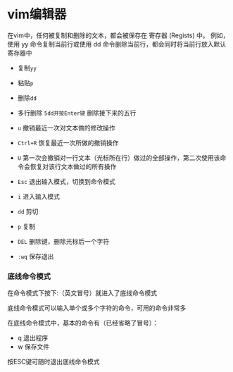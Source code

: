 # vim编辑器

在vim中，任何被复制和删除的文本，都会被保存在 寄存器 (Regists) 中。 例如，使用 yy 命令复制当前行或使用 dd 命令删除当前行，都会同时将当前行放入默认寄存器中

- 复制`yy`
- 粘贴`p`
- 删除`dd`
- 多行删除  `5dd并按Enter键` 删除接下来的五行
- `u` 撤销最近一次对文本做的修改操作
- `Ctrl+R` 恢复最近一次所做的撤销操作 
- `U` 第一次会撤销对一行文本（光标所在行）做过的全部操作，第二次使用该命令会恢复对该行文本做过的所有操作

- `Esc` 退出输入模式，切换到命令模式
- `i` 进入输入模式
- `dd`  剪切
- `p` 复制
- `DEL` 删除键，删除光标后一个字符
- `:wq` 保存退出

### 底线命令模式

在命令模式下按下:（英文冒号）就进入了底线命令模式

底线命令模式可以输入单个或多个字符的命令，可用的命令非常多

在底线命令模式中，基本的命令有（已经省略了冒号）：

- q 退出程序
- w 保存文件

按ESC键可随时退出底线命令模式